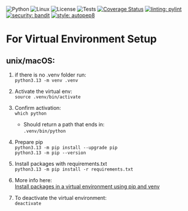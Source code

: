 ![Python](https://img.shields.io/badge/Python-3776AB?style=for-the-badge&logo=python&logoColor=white)
![Linux](https://img.shields.io/badge/Linux-FCC624?style=for-the-badge&logo=linux&logoColor=black)
![License](https://img.shields.io/github/license/NCSU-CSC-510-F2024/HW1.svg)
![Tests](https://github.com/NCSU-CSC-510-F2024/HW1/actions/workflows/python-app.yml/badge.svg?event=push)
[![Coverage Status](https://coveralls.io/repos/github/NCSU-CSC-510-F2024/Homework/badge.svg?branch=main)](https://coveralls.io/github/NCSU-CSC-510-F2024/Homework?branch=main)
[![linting: pylint](https://github.com/NCSU-CSC-510-F2024/Homework/actions/workflows/pylint.yml/badge.svg)](https://github.com/NCSU-CSC-510-F2024/Homework/actions/workflows/pylint.yml)
[![security: bandit](https://img.shields.io/badge/security-bandit-yellow.svg)](https://github.com/PyCQA/bandit)
[![style: autopep8](https://img.shields.io/badge/code%20style-autopep8-orange.svg)](https://www.python.org/dev/peps/pep-0008/)

# For Virtual Environment Setup

## unix/macOS:

1. if there is no .venv folder run:\
   `python3.13 -m venv .venv`
2. Activate the virtual env:\
   `source .venv/bin/activate`
3. Confirm activation:\
   `which python`
    - Should return a path that ends in:\
      `.venv/bin/python`
4. Prepare pip\
   `python3.13 -m pip install --upgrade pip`\
   `python3.13 -m pip --version`
5. Install packages with requirements.txt\
   `python3.13 -m pip install -r requirements.txt`
6. More info here:\
   [Install packages in a virtual environment using pip and venv](https://packaging.python.org/en/latest/guides/installing-using-pip-and-virtual-environments/)

7. To deactivate the virtual environment:\
   `deactivate`
